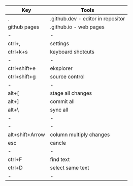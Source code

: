 

| Key | Tools |
| --- | ----- |
| .   | .github.dev - editor in repositor |
| github pages   | .github.io - web pages |
| -   | - |
| ctrl+,   | settings |
| ctrl+k+s   | keyboard shotcuts |
| -   | - |
| ctrl+shift+e   | eksplorer |
| ctrl+shift+g   | source control |
| -   | - |
| alt+[   | stage all changes |
| alt+]   | commit all  |
| alt+\   | sync all  |
| -   | - |
| -   | - |
| alt+shift+Arrow   | column multiply changes |
| esc   | cancle  |
| -   | - |
| ctrl+F   | find text |
| ctrl+D   | select same text  |
| -   | - |

